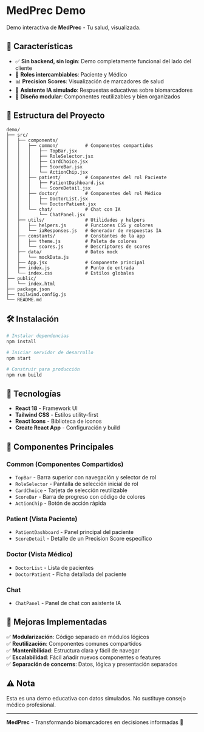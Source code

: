# MedPrec Demo

Demo interactiva de **MedPrec** - Tu salud, visualizada.

## 🚀 Características

- ✅ **Sin backend, sin login**: Demo completamente funcional del lado del cliente
- 👥 **Roles intercambiables**: Paciente y Médico
- 📊 **Precision Scores**: Visualización de marcadores de salud
- 🤖 **Asistente IA simulado**: Respuestas educativas sobre biomarcadores
- 🎨 **Diseño modular**: Componentes reutilizables y bien organizados

## 📁 Estructura del Proyecto

```
demo/
├── src/
│   ├── components/
│   │   ├── common/          # Componentes compartidos
│   │   │   ├── TopBar.jsx
│   │   │   ├── RoleSelector.jsx
│   │   │   ├── CardChoice.jsx
│   │   │   ├── ScoreBar.jsx
│   │   │   └── ActionChip.jsx
│   │   ├── patient/         # Componentes del rol Paciente
│   │   │   ├── PatientDashboard.jsx
│   │   │   └── ScoreDetail.jsx
│   │   ├── doctor/          # Componentes del rol Médico
│   │   │   ├── DoctorList.jsx
│   │   │   └── DoctorPatient.jsx
│   │   └── chat/            # Chat con IA
│   │       └── ChatPanel.jsx
│   ├── utils/               # Utilidades y helpers
│   │   ├── helpers.js       # Funciones CSS y colores
│   │   └── iaResponses.js   # Generador de respuestas IA
│   ├── constants/           # Constantes de la app
│   │   ├── theme.js         # Paleta de colores
│   │   └── scores.js        # Descriptores de scores
│   ├── data/                # Datos mock
│   │   └── mockData.js
│   ├── App.jsx              # Componente principal
│   ├── index.js             # Punto de entrada
│   └── index.css            # Estilos globales
├── public/
│   └── index.html
├── package.json
├── tailwind.config.js
└── README.md
```

## 🛠️ Instalación

```bash
# Instalar dependencias
npm install

# Iniciar servidor de desarrollo
npm start

# Construir para producción
npm run build
```

## 🎨 Tecnologías

- **React 18** - Framework UI
- **Tailwind CSS** - Estilos utility-first
- **React Icons** - Biblioteca de iconos
- **Create React App** - Configuración y build

## 📝 Componentes Principales

### Common (Componentes Compartidos)
- `TopBar` - Barra superior con navegación y selector de rol
- `RoleSelector` - Pantalla de selección inicial de rol
- `CardChoice` - Tarjeta de selección reutilizable
- `ScoreBar` - Barra de progreso con código de colores
- `ActionChip` - Botón de acción rápida

### Patient (Vista Paciente)
- `PatientDashboard` - Panel principal del paciente
- `ScoreDetail` - Detalle de un Precision Score específico

### Doctor (Vista Médico)
- `DoctorList` - Lista de pacientes
- `DoctorPatient` - Ficha detallada del paciente

### Chat
- `ChatPanel` - Panel de chat con asistente IA

## 🎯 Mejoras Implementadas

✅ **Modularización**: Código separado en módulos lógicos  
✅ **Reutilización**: Componentes comunes compartidos  
✅ **Mantenibilidad**: Estructura clara y fácil de navegar  
✅ **Escalabilidad**: Fácil añadir nuevos componentes o features  
✅ **Separación de concerns**: Datos, lógica y presentación separados  

## ⚠️ Nota

Esta es una demo educativa con datos simulados. No sustituye consejo médico profesional.

---

**MedPrec** - Transformando biomarcadores en decisiones informadas 🏥
